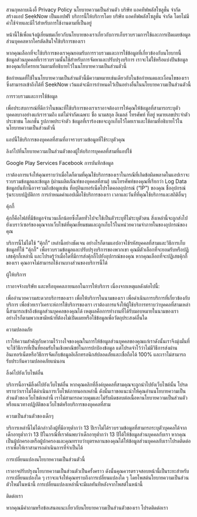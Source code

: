 สวนกุหลาบเฉิงอี้ Privacy Policy
นโยบายความเป็นส่วนตัว
บริษัท แอคทีฟพลัสโซลูชั่น จำกัด สร้างแอป SeekNow เป็นแอปฟรี บริการนี้ให้บริการโดย บริษัท แอคทีฟพลัสโซลูชั่น จำกัด โดยไม่มีค่าใช้จ่ายและมีไว้สำหรับการใช้งานตามที่เป็นอยู่

หน้านี้ใช้เพื่อแจ้งผู้เยี่ยมชมเกี่ยวกับนโยบายของเราเกี่ยวกับการเก็บรวบรวมการใช้และการเปิดเผยข้อมูลส่วนบุคคลหากใครตัดสินใจใช้บริการของเรา

หากคุณเลือกที่จะใช้บริการของเราคุณยอมรับการรวบรวมและการใช้ข้อมูลที่เกี่ยวข้องกับนโยบายนี้ ข้อมูลส่วนบุคคลที่เรารวบรวมนั้นใช้สำหรับการจัดหาและปรับปรุงบริการ เราจะไม่ใช้หรือแบ่งปันข้อมูลของคุณกับใครยกเว้นตามที่อธิบายไว้ในนโยบายความเป็นส่วนตัวนี้

ข้อกำหนดที่ใช้ในนโยบายความเป็นส่วนตัวนี้มีความหมายเช่นเดียวกับในข้อกำหนดและเงื่อนไขของเราซึ่งสามารถเข้าถึงได้ที่ SeekNow เว้นแต่จะมีการกำหนดไว้เป็นอย่างอื่นในนโยบายความเป็นส่วนตัวนี้

การรวบรวมและการใช้ข้อมูล

เพื่อประสบการณ์ที่ดีกว่าในขณะที่ใช้บริการของเราเราอาจต้องการให้คุณให้ข้อมูลที่สามารถระบุตัวบุคคลบางอย่างแก่เรารวมถึง แต่ไม่จำกัดเฉพาะ ชื่อ นามสกุล อีเมลล์ โทรศัพท์ ที่อยู่ หมายเลขประจำตัวประชาชน โลเกชั่น รูปภาพประจำตัว ข้อมูลที่เราร้องขอจะถูกเก็บไว้โดยเราและใช้ตามที่อธิบายไว้ในนโยบายความเป็นส่วนตัวนี้

แอปนี้ใช้บริการของบุคคลที่สามที่อาจรวบรวมข้อมูลที่ใช้ระบุตัวคุณ

ลิงก์ไปที่นโยบายความเป็นส่วนตัวของผู้ให้บริการบุคคลที่สามที่แอปใช้

Google Play Services
Facebook
การบันทึกข้อมูล

เราต้องการแจ้งให้คุณทราบว่าเมื่อใดก็ตามที่คุณใช้บริการของเราในกรณีที่เกิดข้อผิดพลาดในแอปเราจะรวบรวมข้อมูลและข้อมูล (ผ่านผลิตภัณฑ์ของบุคคลที่สาม) บนโทรศัพท์ของคุณที่เรียกว่า Log Data ข้อมูลบันทึกนี้อาจรวมถึงข้อมูลเช่น ที่อยู่อินเทอร์เน็ตโปรโตคอลอุปกรณ์ (“IP”) ของคุณ ชื่ออุปกรณ์ รุ่นระบบปฏิบัติการ การกำหนดค่าแอปเมื่อใช้บริการของเรา เวลาและวันที่ที่คุณใช้บริการและสถิติอื่นๆ

คุ้กกี้

คุ้กกี้คือไฟล์ที่มีข้อมูลจำนวนเล็กน้อยซึ่งโดยทั่วไปจะใช้เป็นตัวระบุที่ไม่ระบุตัวตน สิ่งเหล่านี้จะถูกส่งไปยังเบราว์เซอร์ของคุณจากเว็บไซต์ที่คุณเยี่ยมชมและถูกเก็บไว้ในหน่วยความจำภายในของอุปกรณ์ของคุณ

บริการนี้ไม่ได้ใช้ “คุ้กกี้” เหล่านี้อย่างชัดเจน อย่างไรก็ตามแอปอาจใช้รหัสบุคคลที่สามและวิธีการเก็บข้อมูลที่ใช้ "คุ้กกี้" เพื่อรวบรวมข้อมูลและปรับปรุงบริการของพวกเขา คุณมีตัวเลือกที่จะยอมรับหรือปฏิเสธคุ้กกี้เหล่านี้ และโปรดรู้ว่าเมื่อใดที่มีการส่งคุ้กกี้ไปยังอุปกรณ์ของคุณ หากคุณเลือกที่จะปฏิเสธคุ้กกี้ของเรา คุณอาจไม่สามารถใช้งานบางส่วนของบริการนี้ได้

ผู้ให้บริการ

เราอาจจ้างบริษัท และหรือบุคคลภายนอกในการให้บริการ เนื่องจากเหตุผลดังต่อไปนี้:

เพื่ออำนวยความสะดวกบริการของเรา
เพื่อให้บริการในนามของเรา
เพื่อดำเนินการบริการที่เกี่ยวข้องกับบริการ
เพื่อช่วยเราวิเคราะห์การใช้บริการของเรา
เราต้องการแจ้งให้ผู้ใช้บริการทราบว่าบุคคลที่สามเหล่านี้สามารถเข้าถึงข้อมูลส่วนบุคคลของคุณได้ เหตุผลคือการทำงานที่ได้รับมอบหมายในนามของเรา อย่างไรก็ตามพวกเขามีหน้าที่ต้องไม่เปิดเผยหรือใช้ข้อมูลเพื่อวัตถุประสงค์อื่นใด

ความปลอดภัย

เราให้ความสำคัญกับความไว้วางใจของคุณในการให้ข้อมูลส่วนบุคคลของคุณแก่เราดังนั้นเราจึงมุ่งมั่นที่จะใช้วิธีการที่เป็นที่ยอมรับในเชิงพาณิชย์ในการปกป้องข้อมูล แต่โปรดจำไว้ว่าไม่มีวิธีการส่งผ่านอินเทอร์เน็ตหรือวิธีการจัดเก็บข้อมูลอิเล็กทรอนิกส์ปลอดภัยและเชื่อถือได้ 100% และเราไม่สามารถรับประกันความปลอดภัยแน่นอน

ลิ้งค์ไปยังเว็บไซต์อื่น

บริการนี้อาจมีลิ้งค์ไปยังเว็บไซต์อื่น หากคุณคลิกที่ลิ้งค์บุคคลที่สามคุณจะถูกนำไปยังเว็บไซต์นั้น โปรดทราบว่าเราไม่ได้ดำเนินการเว็บไซต์ภายนอกเหล่านี้ ดังนั้นเราขอแนะนำให้คุณอ่านนโยบายความเป็นส่วนตัวของเว็บไซต์เหล่านี้ เราไม่สามารถควบคุมและไม่รับผิดชอบต่อเนื้อหานโยบายความเป็นส่วนตัวหรือแนวทางปฏิบัติของเว็บไซต์หรือบริการของบุคคลที่สาม

ความเป็นส่วนตัวของเด็กๆ

บริการเหล่านี้ไม่ได้กล่าวถึงผู้ที่มีอายุต่ำกว่า 13 ปีเราไม่ได้รวบรวมข้อมูลที่สามารถระบุตัวบุคคลได้จากเด็กอายุต่ำกว่า 13 ปีในกรณีที่เราค้นพบว่าเด็กอายุต่ำกว่า 13 ปีได้ให้ข้อมูลส่วนบุคคลกับเรา หากคุณเป็นผู้ปกครองหรือผู้ปกครองและคุณทราบว่าบุตรหลานของคุณได้ให้ข้อมูลส่วนบุคคลกับเราโปรดติดต่อเราเพื่อให้เราสามารถดำเนินการที่จำเป็นได้

การเปลี่ยนแปลงนโยบายความเป็นส่วนตัวนี้

เราอาจปรับปรุงนโยบายความเป็นส่วนตัวเป็นครั้งคราว ดังนั้นคุณควรตรวจสอบหน้านี้เป็นระยะสำหรับการเปลี่ยนแปลงใด ๆ เราจะแจ้งให้คุณทราบถึงการเปลี่ยนแปลงใด ๆ โดยโพสต์นโยบายความเป็นส่วนตัวใหม่ในหน้านี้ การเปลี่ยนแปลงเหล่านี้จะมีผลทันทีหลังจากโพสต์ในหน้านี้

ติดต่อเรา

หากคุณมีคำถามหรือข้อเสนอแนะเกี่ยวกับนโยบายความเป็นส่วนตัวของเรา โปรดติดต่อเรา
